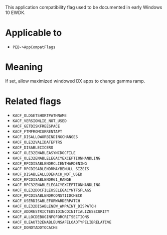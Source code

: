 This application compatibility flag used to be documented in early Windows 10 EWDK.

# Applicable to
 - `PEB->AppCompatFlags`

# Meaning
If set, allow maximized windowed DX apps to change gamma ramp.

# Related flags
 - `KACF_OLDGETSHORTPATHNAME`
 - `KACF_VERSIONLIE_NOT_USED`
 - `KACF_GETDISKFREESPACE`
 - `KACF_FTMFROMCURRENTAPT`
 - `KACF_DISALLOWORBINDINGCHANGES`
 - `KACF_OLE32VALIDATEPTRS`
 - `KACF_DISABLECICERO`
 - `KACF_OLE32ENABLEASYNCDOCFILE`
 - `KACF_OLE32ENABLELEGACYEXCEPTIONHANDLING`
 - `KACF_RPCDISABLENDRCLIENTHARDENING`
 - `KACF_RPCDISABLENDRMAYBENULL_SIZEIS`
 - `KACF_DISABLEALLDDEHACK_NOT_USED`
 - `KACF_RPCDISABLENDR61_RANGE`
 - `KACF_RPC32ENABLELEGACYEXCEPTIONHANDLING`
 - `KACF_OLE32DOCFILEUSELEGACYNTFSFLAGS`
 - `KACF_RPCDISABLENDRCONSTIIDCHECK`
 - `KACF_USERDISABLEFORWARDERPATCH`
 - `KACF_OLE32DISABLENEW_WMPAINT_DISPATCH`
 - `KACF_ADDRESTRICTEDSIDINCOINITIALIZESECURITY`
 - `KACF_ALLOCDEBUGINFOFORCRITSECTIONS`
 - `KACF_OLEAUT32ENABLEUNSAFELOADTYPELIBRELATIVE`
 - `KACF_DONOTADDTOCACHE`
